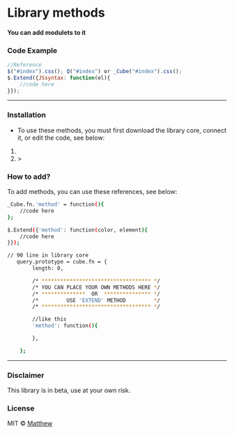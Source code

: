 <!-- ![Screenshot]()  -->
# Library methods
#### You can add modulets to it


### Code Example
```javascript
//Reference
$("#index").css(); Q("#index") or _Cube("#index").css();
$.Extend({JSsyntax: function(el){
    //code here
}});
```
***
### Installation 
* To use these methods, you must first download the library core, connect it, or edit the code, see below:
1. <script src="cube-selector.js"></script>
2. <script src="'method'.js"></script>>


### How to add?
To add methods, you can use these references, see below:
```bash
_Cube.fn.'method' = function(){
    //code here
};

$.Extend({'method': function(color, element){
    //code here
}});

// 90 line in library core 
   query.prototype = cube.fn = {
        length: 0,

        /* *********************************** */
        /* YOU CAN PLACE YOUR OWN METHODS HERE */
        /* **************  OR  *************** */
        /*         USE 'EXTEND' METHOD         */
        /* *********************************** */

        //like this 
        'method': function(){

        },

    };
```
***
### Disclaimer
This library is in beta, use at your own risk.

### License
MIT © [Matthew]()
